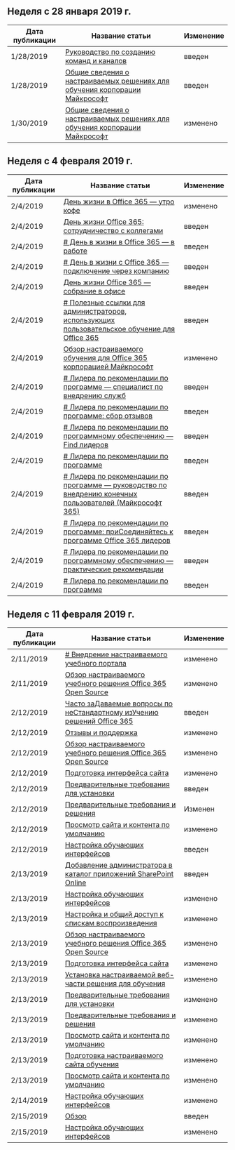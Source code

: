 <!-- This file is generated automatically each week. Changes made to this file will be overwritten.-->




## <a name="week-of-january-28-2019"></a>Неделя с 28 января 2019 г.


| Дата публикации |Название статьи | Изменение |
|------|------------|--------|
| 1/28/2019 | [Руководство по созданию команд и каналов](/Office365/CustomLearning/embeds/adopt-teams-channels) | введен |
| 1/28/2019 | [Общие сведения о настраиваемых решениях для обучения корпорации Майкрософт](/Office365/CustomLearning/index) | введен |
| 1/30/2019 | [Общие сведения о настраиваемых решениях для обучения корпорации Майкрософт](/CustomLearning/index) | изменено |


## <a name="week-of-february-04-2019"></a>Неделя с 4 февраля 2019 г.


| Дата публикации |Название статьи | Изменение |
|------|------------|--------|
| 2/4/2019 | [День жизни в Office 365 — утро кофе](/Office365/CustomLearning/ditl_coffee) | изменено |
| 2/4/2019 | [День жизни Office 365: сотрудничество с коллегами](/Office365/CustomLearning/ditl_collab) | введен |
| 2/4/2019 | [# День в жизни в Office 365 — в работе](/Office365/CustomLearning/ditl_commute) | введен |
| 2/4/2019 | [# День в жизни с Office 365 — подключение через компанию](/Office365/CustomLearning/ditl_connect) | введен |
| 2/4/2019 | [День жизни Office 365 — собрание в офисе](/Office365/CustomLearning/ditl_meeting) | введен |
| 2/4/2019 | [# Полезные ссылки для администраторов, использующих пользовательское обучение для Office 365](/Office365/CustomLearning/embeds/for_admins) | введен |
| 2/4/2019 | [Обзор настраиваемого обучения для Office 365 корпорацией Майкрософт](/Office365/CustomLearning/index) | изменено |
| 2/4/2019 | [# Лидера по рекомендации по программе — специалист по внедрению служб](/Office365/CustomLearning/champ_education) | введен |
| 2/4/2019 | [# Лидера по рекомендации по программе: сбор отзывов](/Office365/CustomLearning/champ_feedback) | введен |
| 2/4/2019 | [# Лидера по рекомендации по программному обеспечению — Find лидеров](/Office365/CustomLearning/champ_findthem) | введен |
| 2/4/2019 | [# Лидера по рекомендации по программе](/Office365/CustomLearning/champ_getstarted) | введен |
| 2/4/2019 | [# Лидера по рекомендации по программе — руководство по внедрению конечных пользователей (Майкрософт 365)](/Office365/CustomLearning/champ_o365guide) | введен |
| 2/4/2019 | [# Лидера по рекомендации по программе: приСоединяйтесь к программе Office 365 лидеров](/Office365/CustomLearning/champ_o365program) | введен |
| 2/4/2019 | [# Лидера по рекомендации по программному обеспечению — практические рекомендации](/Office365/CustomLearning/champ_realworldguides) | введен |
| 2/4/2019 | [# Лидера по рекомендации по программе](/Office365/CustomLearning/champ_whyadopt) | введен |


## <a name="week-of-february-11-2019"></a>Неделя с 11 февраля 2019 г.


| Дата публикации |Название статьи | Изменение |
|------|------------|--------|
| 2/11/2019 | [# Внедрение настраиваемого учебного портала](/Office365/CustomLearning/driveadoption) | изменено |
| 2/11/2019 | [Обзор настраиваемого учебного решения Office 365 Open Source](/Office365/CustomLearning/index) | изменено |
| 2/12/2019 | [Часто заДаваемые вопросы по неСтандартному изУчению решений Office 365](/Office365/CustomLearning/faq) | введен |
| 2/12/2019 | [Отзывы и поддержка](/Office365/CustomLearning/feedback) | изменено |
| 2/12/2019 | [Обзор настраиваемого учебного решения Office 365 Open Source](/Office365/CustomLearning/index) | изменено |
| 2/12/2019 | [Подготовка интерфейса сайта](/Office365/CustomLearning/installsitepackage) | изменено |
| 2/12/2019 | [Предварительные требования для установки](/Office365/CustomLearning/prereqs) | введен |
| 2/12/2019 | [Предварительные требования и решения](/Office365/CustomLearning/servicedecisions) | Изменен |
| 2/12/2019 | [Просмотр сайта и контента по умолчанию](/Office365/CustomLearning/sitecontent) | изменено |
| 2/12/2019 | [Настройка обучающих интерфейсов](/Office365/CustomLearning/sitesetup) | введен |
| 2/13/2019 | [Добавление администратора в каталог приложений SharePoint Online](/Office365/CustomLearning/addappadmin) | введен |
| 2/13/2019 | [Настройка обучающих интерфейсов](/Office365/CustomLearning/customization) | изменено |
| 2/13/2019 | [Настройка и общий доступ к спискам воспроизведения](/Office365/CustomLearning/customplaylist) | изменено |
| 2/13/2019 | [Обзор настраиваемого учебного решения Office 365 Open Source](/Office365/CustomLearning/index) | изменено |
| 2/13/2019 | [Подготовка интерфейса сайта](/Office365/CustomLearning/installsitepackage) | изменено |
| 2/13/2019 | [Установка настраиваемой веб-части решения для обучения](/Office365/CustomLearning/installwebpart) | изменено |
| 2/13/2019 | [Предварительные требования для установки](/Office365/CustomLearning/prereqs) | изменено |
| 2/13/2019 | [Предварительные требования и решения](/Office365/CustomLearning/servicedecisions) | изменено |
| 2/13/2019 | [Просмотр сайта и контента по умолчанию](/Office365/CustomLearning/sitecontent) | изменено |
| 2/13/2019 | [Подготовка настраиваемого сайта обучения](/Office365/CustomLearning/installsitepackage) | изменено |
| 2/13/2019 | [Просмотр сайта и контента по умолчанию](/Office365/CustomLearning/sitecontent) | изменено |
| 2/14/2019 | [Настройка обучающих интерфейсов](/Office365/CustomLearning/customization) | изменено |
| 2/15/2019 | [Обзор](/Office365/CustomLearning/custom_overview) | введен |
| 2/15/2019 | [Настройка обучающих интерфейсов](/Office365/CustomLearning/customization) | изменено |
